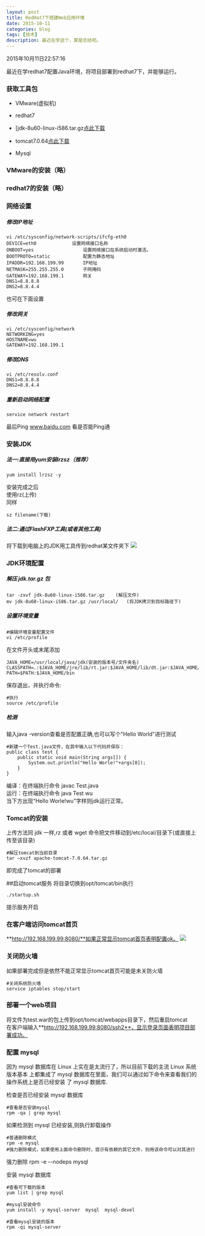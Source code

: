 ```yaml
---
layout: post
title: RedHat7下搭建Web应用环境
date: 2015-10-11
categories: blog
tags: [技术]
description: 最近在学这个，算是总结吧。
---
```


2015年10月11日22:57:16

最近在学redhat7配置Java环境，将项目部署到redhat7下，并能够运行。

### 获取工具包
- VMware(虚拟机)

- redhat7

- [jdk-8u60-linux-i586.tar.gz[点此下载](http://www.oracle.com/technetwork/java/javase/downloads/jdk8-downloads-2133151.html)

- tomcat7.0.64[点此下载](http://tomcat.apache.org/download-70.cgi)

- Mysql

### VMware的安装（略）

### redhat7的安装（略）

### 网络设置

##### 修改IP地址

	vi /etc/sysconfig/network-scripts/ifcfg-eth0
	DEVICE=eth0				设置网络接口名称
	ONBOOT=yes					设置网络接口在系统启动时激活。
	BOOTPROTO=static			配置为静态地址
	IPADDR=192.168.199.99		IP地址
	NETMASK=255.255.255.0		子网掩码
	GATEWAY=192.168.199.1		网关
	DNS1=8.8.8.8
	DNS2=8.8.4.4

也可在下面设置

##### 修改网关

	vi /etc/sysconfig/network
	NETWORKING=yes
	HOSTNAME=wu
	GATEWAY=192.168.199.1

##### 修改DNS

	vi /etc/resolv.conf
	DNS1=8.8.8.8
	DNS2=8.8.4.4

##### 重新启动网络配置

	service network restart
	
最后Ping www.baidu.com 看是否能Ping通
	
### 安装JDK

##### 法一:直接用yum安装lrzsz（推荐）

	yum install lrzsz -y  
	
安装完成之后  
使用rz(上传)  
同样  

	sz filename(下载)
	
##### 法二:通过FlashFXP工具(或者其他工具)

将下载到电脑上的JDK用工具传到redhat某文件夹下
![](http://7xnfbg.com1.z0.glb.clouddn.com/2015-10-12-1.jpg)

	
### JDK环境配置

##### 解压 jdk.tar.gz 包

	tar -zxvf jdk-8u60-linux-i586.tar.gz	(解压文件)
	mv jdk-8u60-linux-i586.tar.gz /usr/local/   (将JDK拷贝到目标路径下)

##### 设置环境变量

	#编辑环境变量配置文件 
	vi /etc/profile

在文件开头或末尾添加

	JAVA_HOME=/usr/local/java/jdk(安装的版本号/文件夹名) 
	CLASSPATH=.:$JAVA_HOME/jre/lib/rt.jar:$JAVA_HOME/lib/dt.jar:$JAVA_HOME/lib/tools.jar 
	PATH=$PATH:$JAVA_HOME/bin 
	
保存退出，并执行命令:

	#执行 
	source /etc/profile 

##### 检测  

输入java -version查看是否配置正确,也可以写个"Hello World"进行测试

	#新建一个Test.java文件，在其中输入以下代码并保存： 
	public class test { 
		public static void main(String args[]) { 
			System.out.println("Hello Worle!"+args[0]); 
		} 
	} 
	
编译：在终端执行命令 javac Test.java  
运行：在终端执行命令 java Test wu  
当下方出现“Hello Worle!wu”字样则jdk运行正常。	
	
### Tomcat的安装

上传方法同 jdk 一样,rz 或者 wget 命令把文件移动到/etc/local/目录下(或直接上传至该目录)  

	#解压tomcat到当前目录 
	tar –xvzf apache-tomcat-7.0.64.tar.gz  
	
即完成了tomcat的部署

##启动tomcat服务
将目录切换到opt/tomcat/bin执行  

	./startup.sh  
	
提示服务开启

### 在客户端访问tomcat首页

**http://192.168.199.99:8080/**如果正常显示tomcat首页表明配置ok。
![](http://7xnfbg.com1.z0.glb.clouddn.com/2015-10-12-2.jpg)

### 关闭防火墙

如果部署完成但是依然不能正常显示tomcat首页可能是未关防火墙  

	#关闭系统防火墙
	service iptables stop/start

### 部署一个web项目

将文件为test.war的包上传到opt/tomcat/webapps目录下，然后重启tomcat  
在客户端输入**http://192.168.199.99:8080/ssh2**，显示登录页面表明项目部署成功。

### 配置 mysql 
因为 mysql 数据库在 Linux 上实在是太流行了，所以目前下载的主流 Linux 系统版本基本
上都集成了 mysql 数据库在里面，我们可以通过如下命令来查看我们的操作系统上是否已经安装
了 mysql 数据库. 

检查是否已经安装 mysql 数据库

	#查看是否安装mysql 
	rpm -qa | grep mysql 
	
如果检测到 mysql 已经安装,则执行卸载操作

	#普通删除模式 
	rpm -e mysql 
	#强力删除模式，如果使用上面命令删除时，提示有依赖的其它文件，则用该命令可以对其进行
强力删除 
	rpm -e --nodeps mysql 

安装 mysql 数据库

	#查看可下载的版本
	yum list | grep mysql

	#mysql安装命令 
	yum install -y mysql-server  mysql  mysql-devel
	
	#查看mysql安装的版本 
	rpm -qi mysql-server 

